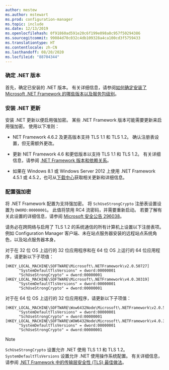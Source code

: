 ```yaml
---
author: mestew
ms.author: mstewart
ms.prod: configuration-manager
ms.topic: include
ms.date: 12/13/2019
ms.openlocfilehash: 0f91860ad591e20c6f199e098a8c957f50294386
ms.sourcegitcommit: 99084d70c032c4db109328a4ca100cd3f5759433
ms.translationtype: HT
ms.contentlocale: zh-CN
ms.lasthandoff: 08/20/2020
ms.locfileid: "88704344"
---
```

<!-- ## Update and configure the .NET Framework to support TLS 1.2 Note: the heading in in the 2 articles (enable-tls-1-2-client & enable-tls-1-2-server) to better facilitate linking. -->

### <a name="determine-net-version"></a>确定 .NET 版本

首先，确定已安装的 .NET 版本。 有关详细信息，请参阅[如何确定安装了 Microsoft .NET Framework 的哪些版本以及服务包级别](https://support.microsoft.com/help/318785/how-to-determine-which-versions-and-service-pack-levels-of-the-microso)。

### <a name="install-net-updates"></a>安装 .NET 更新

安装 .NET 更新以便启用强加密。 某些 .NET Framework 版本可能需要更新来启用强加密。 使用以下准则：

- NET Framework 4.6.2 及更高版本支持 TLS 1.1 和 TLS 1.2。 确认注册表设置，但无需额外更改。

- 更新 NET Framework 4.6 和更低版本以支持 TLS 1.1 和 TLS 1.2。 有关详细信息，请参阅 [.NET Framework 版本和依赖关系](/dotnet/framework/migration-guide/versions-and-dependencies)。

- 如果在 Windows 8.1 或 Windows Server 2012 上使用 .NET Framework 4.5.1 或 4.5.2，也可从[下载中心](https://www.microsoft.com/download/details.aspx?id=42883)获取相关更新和详细信息。


### <a name="configure-for-strong-cryptography"></a>配置强加密

将 .NET Framework 配置为支持强加密。 将 `SchUseStrongCrypto` 注册表设置设置为 `DWORD:00000001`。 此值将禁用 RC4 流密码，并需要重新启动。 若要了解有关此设置的详细信息，请参阅 [Microsoft 安全公告 296038](/security-updates/SecurityAdvisories/2015/2960358)。

请务必在跨网络与启用了 TLS 1.2 的系统通信的所有计算机上设置以下注册表项。 例如 Configuration Manager 客户端、未在站点服务器安装的远程站点系统角色，以及站点服务器本身。

对于在 32 位 OS 上运行的 32 位应用程序和在 64 位 OS 上运行的 64 位应用程序，请更新以下子项值：

``` Registry
[HKEY_LOCAL_MACHINE\SOFTWARE\Microsoft\.NETFramework\v2.0.50727]
      "SystemDefaultTlsVersions" = dword:00000001
      "SchUseStrongCrypto" = dword:00000001
[HKEY_LOCAL_MACHINE\SOFTWARE\Microsoft\.NETFramework\v4.0.30319]
      "SystemDefaultTlsVersions" = dword:00000001
      "SchUseStrongCrypto" = dword:00000001
```

对于在 64 位 OS 上运行的 32 位应用程序，请更新以下子项值：

``` Registry
[HKEY_LOCAL_MACHINE\SOFTWARE\Wow6432Node\Microsoft\.NETFramework\v2.0.50727]
      "SystemDefaultTlsVersions" = dword:00000001
      "SchUseStrongCrypto" = dword:00000001
[HKEY_LOCAL_MACHINE\SOFTWARE\WOW6432Node\Microsoft\.NETFramework\v4.0.30319]
      "SystemDefaultTlsVersions" = dword:00000001
      "SchUseStrongCrypto" = dword:00000001
```

> [!Note]  
> `SchUseStrongCrypto` 设置允许 .NET 使用 TLS 1.1 和 TLS 1.2。 `SystemDefaultTlsVersions` 设置允许 .NET 使用操作系统配置。 有关详细信息，请参阅 [.NET Framework 中的传输层安全性 (TLS) 最佳做法](/dotnet/framework/network-programming/tls)。